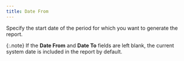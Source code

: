 ```yaml
---
title: Date From
---
```



Specify the start date of the period for which you want to generate  the report.


{:.note}
If the **Date 
 From** and **Date To** fields  are left blank, the current system date is included in the report by default.
